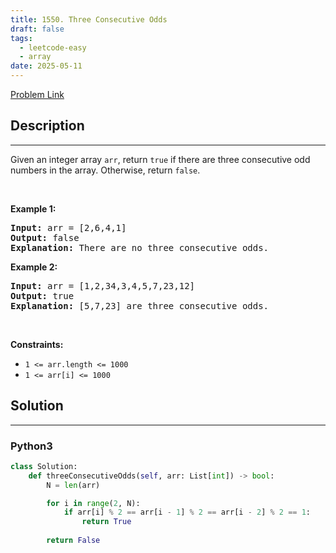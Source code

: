 ```yaml
---
title: 1550. Three Consecutive Odds
draft: false
tags: 
  - leetcode-easy
  - array
date: 2025-05-11
---
```


[Problem Link](https://leetcode.com/problems/three-consecutive-odds/)

## Description

---
Given an integer array <code>arr</code>, return <code>true</code>&nbsp;if there are three consecutive odd numbers in the array. Otherwise, return&nbsp;<code>false</code>.
<p>&nbsp;</p>
<p><strong class="example">Example 1:</strong></p>

<pre>
<strong>Input:</strong> arr = [2,6,4,1]
<strong>Output:</strong> false
<b>Explanation:</b> There are no three consecutive odds.
</pre>

<p><strong class="example">Example 2:</strong></p>

<pre>
<strong>Input:</strong> arr = [1,2,34,3,4,5,7,23,12]
<strong>Output:</strong> true
<b>Explanation:</b> [5,7,23] are three consecutive odds.
</pre>

<p>&nbsp;</p>
<p><strong>Constraints:</strong></p>

<ul>
	<li><code>1 &lt;= arr.length &lt;= 1000</code></li>
	<li><code>1 &lt;= arr[i] &lt;= 1000</code></li>
</ul>


## Solution

---
### Python3
``` py title='three-consecutive-odds'
class Solution:
    def threeConsecutiveOdds(self, arr: List[int]) -> bool:
        N = len(arr)

        for i in range(2, N):
            if arr[i] % 2 == arr[i - 1] % 2 == arr[i - 2] % 2 == 1:
                return True
        
        return False
```


